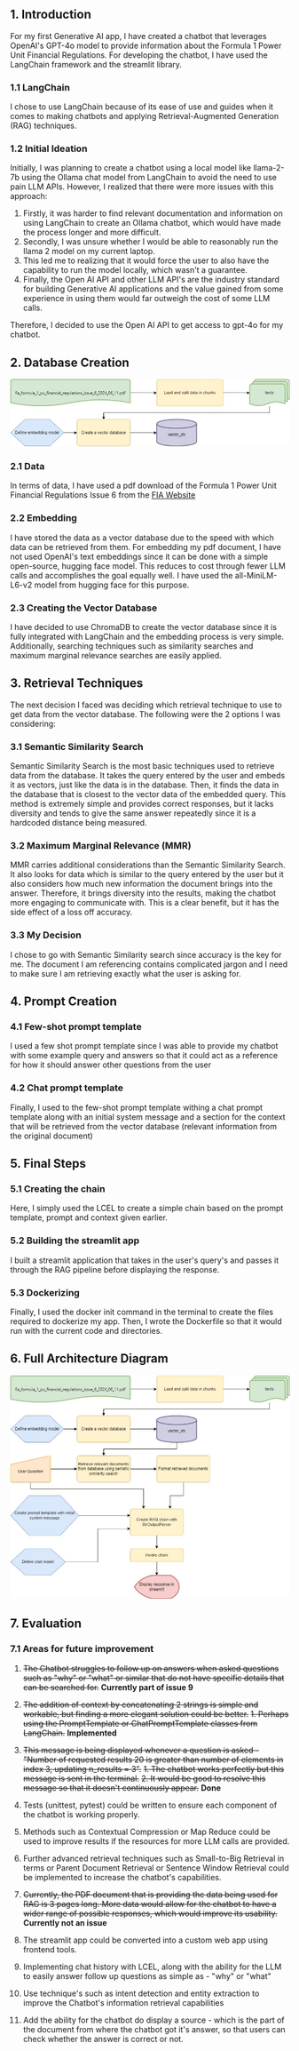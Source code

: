## 1. Introduction

For my first Generative AI app, I have created a chatbot that leverages OpenAI's GPT-4o model to provide information about the Formula 1 Power Unit Financial Regulations. For developing the chatbot, I have used the LangChain framework and the streamlit library.
### 1.1 LangChain

I chose to use LangChain because of its ease of use and guides when it comes to making chatbots and applying Retrieval-Augmented Generation (RAG) techniques. 

### 1.2 Initial Ideation

Initially, I was planning to create a chatbot using a local model like llama-2-7b using the Ollama chat model from LangChain to avoid the need to use pain LLM APIs. However, I realized that there were more issues with this approach:

1. Firstly, it was harder to find relevant documentation and information on using LangChain to create an Ollama chatbot, which would have made the process longer and more difficult.
2. Secondly, I was unsure whether I would be able to reasonably run the llama 2 model on my current laptop. 
2. This led me to realizing that it would force the user to also have the capability to run the model locally, which wasn't a guarantee. 
3. Finally, the Open AI API and other LLM API's are the industry standard for building Generative AI applications and the value gained from some experience in using them would far outweigh the cost of some LLM calls.

Therefore, I decided to use the Open AI API to get access to gpt-4o for my chatbot.


## 2. Database Creation

![database_creation_fin.jpg](/documentation/database_creation_fin.jpg)

### 2.1 Data

In terms of data, I have used a pdf download of the Formula 1 Power Unit Financial Regulations Issue 6 from the [FIA Website](https://www.fia.com/sites/default/files/fia_formula_1_pu_financial_regulations_-_issue_6_-_2024-06-11.pdf)

### 2.2 Embedding

I have stored the data as a vector database due to the speed with which data can be retrieved from them. For embedding my pdf document, I have not used OpenAI's text embeddings since it can be done with a simple open-source, hugging face model. This reduces to cost through fewer LLM calls and accomplishes the goal equally well. I have used the all-MiniLM-L6-v2 model from hugging face for this purpose.

### 2.3 Creating the Vector Database

I have decided to use ChromaDB to create the vector database since it is fully integrated with LangChain and the embedding process is very simple. Additionally, searching techniques such as similarity searches and maximum marginal relevance searches are easily applied.

## 3. Retrieval Techniques

The next decision I faced was deciding which retrieval technique to use to get data from the vector database. The following were the 2 options I was considering:
### 3.1 Semantic Similarity Search

Semantic Similarity Search is the most basic techniques used to retrieve data from the database. It takes the query entered by the user and embeds it as vectors, just like the data is in the database. Then, it finds the data in the database that is closest to the vector data of the embedded query. This method is extremely simple and provides correct responses, but it lacks diversity and tends to give the same answer repeatedly since it is a hardcoded distance being measured.

### 3.2 Maximum Marginal Relevance (MMR)

MMR carries additional considerations than the Semantic Similarity Search. It also looks for data which is similar to the query entered by the user but it also considers how much new information the document brings into the answer. Therefore, it brings diversity into the results, making the chatbot more engaging to communicate with. This is a clear benefit, but it has the side effect of a loss off accuracy.

### 3.3 My Decision

I chose to go with Semantic Similarity search since accuracy is the key for me. The document I am referencing contains complicated jargon and I need to make sure I am retrieving exactly what the user is asking for.


## 4. Prompt Creation

### 4.1 Few-shot prompt template

I used a few shot prompt template since I was able to provide my chatbot with some example query and answers so that it could act as a reference for how it should answer other questions from the user

### 4.2 Chat prompt template

Finally, I used to the few-shot prompt template withing a chat prompt template along with an initial system message and a section for the context that will be retrieved from the vector database (relevant information from the original document)


## 5. Final Steps

### 5.1 Creating the chain

Here, I simply used the LCEL to create a simple chain based on the prompt template, prompt and context given earlier.

### 5.2 Building the streamlit app

I built a streamlit application that takes in the user's query's and passes it through the RAG pipeline before displaying the response.

### 5.3 Dockerizing

Finally, I used the docker init command in the terminal to create the files required to dockerize my app. Then, I wrote the Dockerfile so that it would run with the current code and directories. 


## 6. Full Architecture Diagram

![full_fin.jpg](/documentation/full_fin.jpg)

## 7. Evaluation

### 7.1 Areas for future improvement

1. ~~The Chatbot struggles to follow up on answers when asked questions such as "why" or "what" or similar that do not have specific details that can be searched for.~~ **Currently part of issue 9**

2. ~~The addition of context by concatenating 2 strings is simple and workable, but finding a more elegant solution could be better.~~
	~~1. Perhaps using the PromptTemplate or ChatPromptTemplate classes from LangChain.~~ **Implemented**

3. ~~This message is being displayed whenever a question is asked - "Number of requested results 20 is greater than number of elements in index 3, updating n_results = 3".~~
	~~1. The chatbot works perfectly but this message is sent in the terminal.~~
	~~2. It would be good to resolve this message so that it doesn't continuously appear.~~ **Done**

4. Tests (unittest, pytest) could be written to ensure each component of the chatbot is working properly.

5. Methods such as Contextual Compression or Map Reduce could be used to improve results if the resources for more LLM calls are provided.

6. Further advanced retrieval techniques such as Small-to-Big Retrieval in terms or Parent Document Retrieval or Sentence Window Retrieval could be implemented to increase the chatbot's capabilities.

7. ~~Currently, the PDF document that is providing the data being used for RAG is 3 pages long. More data would allow for the chatbot to have a wider range of possible responses, which would improve its usability.~~ **Currently not an issue**

8. The streamlit app could be converted into a custom web app using frontend tools.
9. Implementing chat history with LCEL, along with the ability for the LLM to easily answer follow up questions as simple as - "why" or "what"
10. Use technique's such as intent detection and entity extraction to improve the Chatbot's information retrieval capabilities
11. Add the ability for the chatbot do display a source - which is the part of the document from where the chatbot got it's answer, so that users can check whether the answer is correct or not.

